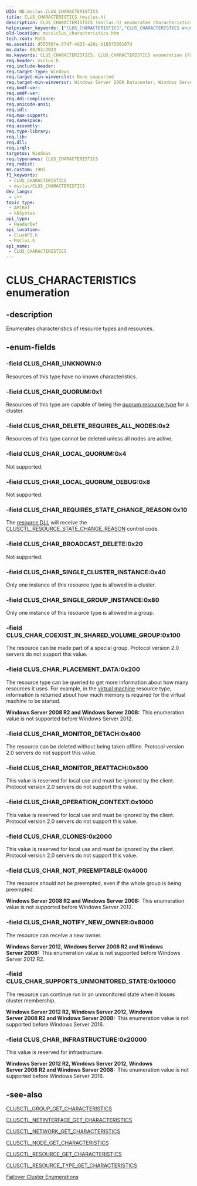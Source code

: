 ```yaml
---
UID: NE:msclus.CLUS_CHARACTERISTICS
title: CLUS_CHARACTERISTICS (msclus.h)
description: CLUS_CHARACTERISTICS (msclus.h) enumerates characteristics of resource types and resources.
helpviewer_keywords: ["CLUS_CHARACTERISTICS","CLUS_CHARACTERISTICS enumeration [Failover Cluster]","CLUS_CHAR_BROADCAST_DELETE","CLUS_CHAR_CLONES","CLUS_CHAR_COEXIST_IN_SHARED_VOLUME_GROUP","CLUS_CHAR_DELETE_REQUIRES_ALL_NODES","CLUS_CHAR_INFRASTRUCTURE","CLUS_CHAR_LOCAL_QUORUM","CLUS_CHAR_LOCAL_QUORUM_DEBUG","CLUS_CHAR_MONITOR_DETACH","CLUS_CHAR_MONITOR_REATTACH","CLUS_CHAR_NOTIFY_NEW_OWNER","CLUS_CHAR_NOT_PREEMPTABLE","CLUS_CHAR_OPERATION_CONTEXT","CLUS_CHAR_PLACEMENT_DATA","CLUS_CHAR_QUORUM","CLUS_CHAR_REQUIRES_STATE_CHANGE_REASON","CLUS_CHAR_SINGLE_CLUSTER_INSTANCE","CLUS_CHAR_SINGLE_GROUP_INSTANCE","CLUS_CHAR_SUPPORTS_UNMONITORED_STATE","CLUS_CHAR_UNKNOWN","_CLUS_CHARACTERISTICS","_CLUS_CHARACTERISTICS enumeration [Failover Cluster]","clusapi/CLUS_CHARACTERISTICS","clusapi/CLUS_CHAR_BROADCAST_DELETE","clusapi/CLUS_CHAR_CLONES","clusapi/CLUS_CHAR_COEXIST_IN_SHARED_VOLUME_GROUP","clusapi/CLUS_CHAR_DELETE_REQUIRES_ALL_NODES","clusapi/CLUS_CHAR_INFRASTRUCTURE","clusapi/CLUS_CHAR_LOCAL_QUORUM","clusapi/CLUS_CHAR_LOCAL_QUORUM_DEBUG","clusapi/CLUS_CHAR_MONITOR_DETACH","clusapi/CLUS_CHAR_MONITOR_REATTACH","clusapi/CLUS_CHAR_NOTIFY_NEW_OWNER","clusapi/CLUS_CHAR_NOT_PREEMPTABLE","clusapi/CLUS_CHAR_OPERATION_CONTEXT","clusapi/CLUS_CHAR_PLACEMENT_DATA","clusapi/CLUS_CHAR_QUORUM","clusapi/CLUS_CHAR_REQUIRES_STATE_CHANGE_REASON","clusapi/CLUS_CHAR_SINGLE_CLUSTER_INSTANCE","clusapi/CLUS_CHAR_SINGLE_GROUP_INSTANCE","clusapi/CLUS_CHAR_SUPPORTS_UNMONITORED_STATE","clusapi/CLUS_CHAR_UNKNOWN","clusapi/_CLUS_CHARACTERISTICS","msclus/CLUS_CHARACTERISTICS","msclus/CLUS_CHAR_BROADCAST_DELETE","msclus/CLUS_CHAR_CLONES","msclus/CLUS_CHAR_COEXIST_IN_SHARED_VOLUME_GROUP","msclus/CLUS_CHAR_DELETE_REQUIRES_ALL_NODES","msclus/CLUS_CHAR_INFRASTRUCTURE","msclus/CLUS_CHAR_LOCAL_QUORUM","msclus/CLUS_CHAR_LOCAL_QUORUM_DEBUG","msclus/CLUS_CHAR_MONITOR_DETACH","msclus/CLUS_CHAR_MONITOR_REATTACH","msclus/CLUS_CHAR_NOTIFY_NEW_OWNER","msclus/CLUS_CHAR_NOT_PREEMPTABLE","msclus/CLUS_CHAR_OPERATION_CONTEXT","msclus/CLUS_CHAR_PLACEMENT_DATA","msclus/CLUS_CHAR_QUORUM","msclus/CLUS_CHAR_REQUIRES_STATE_CHANGE_REASON","msclus/CLUS_CHAR_SINGLE_CLUSTER_INSTANCE","msclus/CLUS_CHAR_SINGLE_GROUP_INSTANCE","msclus/CLUS_CHAR_SUPPORTS_UNMONITORED_STATE","msclus/CLUS_CHAR_UNKNOWN","msclus/_CLUS_CHARACTERISTICS","mscs.clus_characteristics"]
old-location: mscs\clus_characteristics.htm
tech.root: MsCS
ms.assetid: d55506fe-57d7-4d33-a28c-b185f508167d
ms.date: 08/03/2022
ms.keywords: CLUS_CHARACTERISTICS, CLUS_CHARACTERISTICS enumeration [Failover Cluster], CLUS_CHAR_BROADCAST_DELETE, CLUS_CHAR_CLONES, CLUS_CHAR_COEXIST_IN_SHARED_VOLUME_GROUP, CLUS_CHAR_DELETE_REQUIRES_ALL_NODES, CLUS_CHAR_INFRASTRUCTURE, CLUS_CHAR_LOCAL_QUORUM, CLUS_CHAR_LOCAL_QUORUM_DEBUG, CLUS_CHAR_MONITOR_DETACH, CLUS_CHAR_MONITOR_REATTACH, CLUS_CHAR_NOTIFY_NEW_OWNER, CLUS_CHAR_NOT_PREEMPTABLE, CLUS_CHAR_OPERATION_CONTEXT, CLUS_CHAR_PLACEMENT_DATA, CLUS_CHAR_QUORUM, CLUS_CHAR_REQUIRES_STATE_CHANGE_REASON, CLUS_CHAR_SINGLE_CLUSTER_INSTANCE, CLUS_CHAR_SINGLE_GROUP_INSTANCE, CLUS_CHAR_SUPPORTS_UNMONITORED_STATE, CLUS_CHAR_UNKNOWN, _CLUS_CHARACTERISTICS, _CLUS_CHARACTERISTICS enumeration [Failover Cluster], clusapi/CLUS_CHARACTERISTICS, clusapi/CLUS_CHAR_BROADCAST_DELETE, clusapi/CLUS_CHAR_CLONES, clusapi/CLUS_CHAR_COEXIST_IN_SHARED_VOLUME_GROUP, clusapi/CLUS_CHAR_DELETE_REQUIRES_ALL_NODES, clusapi/CLUS_CHAR_INFRASTRUCTURE, clusapi/CLUS_CHAR_LOCAL_QUORUM, clusapi/CLUS_CHAR_LOCAL_QUORUM_DEBUG, clusapi/CLUS_CHAR_MONITOR_DETACH, clusapi/CLUS_CHAR_MONITOR_REATTACH, clusapi/CLUS_CHAR_NOTIFY_NEW_OWNER, clusapi/CLUS_CHAR_NOT_PREEMPTABLE, clusapi/CLUS_CHAR_OPERATION_CONTEXT, clusapi/CLUS_CHAR_PLACEMENT_DATA, clusapi/CLUS_CHAR_QUORUM, clusapi/CLUS_CHAR_REQUIRES_STATE_CHANGE_REASON, clusapi/CLUS_CHAR_SINGLE_CLUSTER_INSTANCE, clusapi/CLUS_CHAR_SINGLE_GROUP_INSTANCE, clusapi/CLUS_CHAR_SUPPORTS_UNMONITORED_STATE, clusapi/CLUS_CHAR_UNKNOWN, clusapi/_CLUS_CHARACTERISTICS, msclus/CLUS_CHARACTERISTICS, msclus/CLUS_CHAR_BROADCAST_DELETE, msclus/CLUS_CHAR_CLONES, msclus/CLUS_CHAR_COEXIST_IN_SHARED_VOLUME_GROUP, msclus/CLUS_CHAR_DELETE_REQUIRES_ALL_NODES, msclus/CLUS_CHAR_INFRASTRUCTURE, msclus/CLUS_CHAR_LOCAL_QUORUM, msclus/CLUS_CHAR_LOCAL_QUORUM_DEBUG, msclus/CLUS_CHAR_MONITOR_DETACH, msclus/CLUS_CHAR_MONITOR_REATTACH, msclus/CLUS_CHAR_NOTIFY_NEW_OWNER, msclus/CLUS_CHAR_NOT_PREEMPTABLE, msclus/CLUS_CHAR_OPERATION_CONTEXT, msclus/CLUS_CHAR_PLACEMENT_DATA, msclus/CLUS_CHAR_QUORUM, msclus/CLUS_CHAR_REQUIRES_STATE_CHANGE_REASON, msclus/CLUS_CHAR_SINGLE_CLUSTER_INSTANCE, msclus/CLUS_CHAR_SINGLE_GROUP_INSTANCE, msclus/CLUS_CHAR_SUPPORTS_UNMONITORED_STATE, msclus/CLUS_CHAR_UNKNOWN, msclus/_CLUS_CHARACTERISTICS, mscs.clus_characteristics
req.header: msclus.h
req.include-header: 
req.target-type: Windows
req.target-min-winverclnt: None supported
req.target-min-winversvr: Windows Server 2008 Datacenter, Windows Server 2008 Enterprise
req.kmdf-ver: 
req.umdf-ver: 
req.ddi-compliance: 
req.unicode-ansi: 
req.idl: 
req.max-support: 
req.namespace: 
req.assembly: 
req.type-library: 
req.lib: 
req.dll: 
req.irql: 
targetos: Windows
req.typenames: CLUS_CHARACTERISTICS
req.redist: 
ms.custom: 19H1
f1_keywords:
 - CLUS_CHARACTERISTICS
 - msclus/CLUS_CHARACTERISTICS
dev_langs:
 - c++
topic_type:
 - APIRef
 - kbSyntax
api_type:
 - HeaderDef
api_location:
 - ClusAPI.h
 - MsClus.h
api_name:
 - CLUS_CHARACTERISTICS
---
```


# CLUS_CHARACTERISTICS enumeration


## -description

Enumerates characteristics of resource types and resources.

## -enum-fields

### -field CLUS_CHAR_UNKNOWN:0

Resources of this type have no known characteristics.

### -field CLUS_CHAR_QUORUM:0x1

Resources of this type are capable of being the 
       <a href="/previous-versions/windows/desktop/mscs/quorum-resource">quorum resource type</a> for a cluster.

### -field CLUS_CHAR_DELETE_REQUIRES_ALL_NODES:0x2

Resources of this type cannot be deleted unless all nodes are active.

### -field CLUS_CHAR_LOCAL_QUORUM:0x4

Not supported.

### -field CLUS_CHAR_LOCAL_QUORUM_DEBUG:0x8

Not supported.

### -field CLUS_CHAR_REQUIRES_STATE_CHANGE_REASON:0x10

The <a href="/previous-versions/windows/desktop/mscs/resource-dlls">resource DLL</a> will receive the 
       <a href="/previous-versions/windows/desktop/mscs/clusctl-resource-state-change-reason">CLUSCTL_RESOURCE_STATE_CHANGE_REASON</a> 
       control code.

### -field CLUS_CHAR_BROADCAST_DELETE:0x20

Not supported.

### -field CLUS_CHAR_SINGLE_CLUSTER_INSTANCE:0x40

Only one instance of this resource type is allowed in a cluster.

### -field CLUS_CHAR_SINGLE_GROUP_INSTANCE:0x80

Only one instance of this resource type is allowed in a group.

### -field CLUS_CHAR_COEXIST_IN_SHARED_VOLUME_GROUP:0x100

The resource can be made part of a special group. Protocol version 2.0 servers do not support this value.

### -field CLUS_CHAR_PLACEMENT_DATA:0x200

The resource type can be queried to get more information about how many resources it uses. For example, in the <a href="/previous-versions/windows/desktop/mscs/virtual-machine">virtual machine</a> resource type, information is returned about how much memory is required for the virtual machine to be started.

<b>Windows Server 2008 R2 and Windows Server 2008:  </b>This enumeration value is not supported before Windows Server 2012.

### -field CLUS_CHAR_MONITOR_DETACH:0x400

The resource can be deleted without being taken offline. Protocol version 2.0 servers do not support this value.

### -field CLUS_CHAR_MONITOR_REATTACH:0x800

This value is reserved for local use and must be ignored by the client. Protocol version 2.0 servers do not support this value.

### -field CLUS_CHAR_OPERATION_CONTEXT:0x1000

This value is reserved for local use and must be ignored by the client. Protocol version 2.0 servers do not support this value.

### -field CLUS_CHAR_CLONES:0x2000

This value is reserved for local use and must be ignored by the client. Protocol version 2.0 servers do not support this value.

### -field CLUS_CHAR_NOT_PREEMPTABLE:0x4000

The resource should not be preempted, even if the whole group is being preempted.

<b>Windows Server 2008 R2 and Windows Server 2008:  </b>This enumeration value is not supported before Windows Server 2012.

### -field CLUS_CHAR_NOTIFY_NEW_OWNER:0x8000

The resource can receive a new owner.

<b>Windows Server 2012, Windows Server 2008 R2 and Windows Server 2008:  </b>This enumeration value is not supported before Windows Server 2012 R2.

### -field CLUS_CHAR_SUPPORTS_UNMONITORED_STATE:0x10000

The resource can continue run in an unmonitored state when it losses cluster membership.

<b>Windows Server 2012 R2, Windows Server 2012, Windows Server 2008 R2 and Windows Server 2008:  </b>This enumeration value is not supported before Windows Server 2016.

### -field CLUS_CHAR_INFRASTRUCTURE:0x20000

This value is reserved for infrastructure.

<b>Windows Server 2012 R2, Windows Server 2012, Windows Server 2008 R2 and Windows Server 2008:  </b>This enumeration value is not supported before Windows Server 2016.

## -see-also

<a href="/previous-versions/windows/desktop/mscs/clusctl-group-get-characteristics">CLUSCTL_GROUP_GET_CHARACTERISTICS</a>



<a href="/previous-versions/windows/desktop/mscs/clusctl-netinterface-get-characteristics">CLUSCTL_NETINTERFACE_GET_CHARACTERISTICS</a>



<a href="/previous-versions/windows/desktop/mscs/clusctl-network-get-characteristics">CLUSCTL_NETWORK_GET_CHARACTERISTICS</a>



<a href="/previous-versions/windows/desktop/mscs/clusctl-node-get-characteristics">CLUSCTL_NODE_GET_CHARACTERISTICS</a>



<a href="/previous-versions/windows/desktop/mscs/clusctl-resource-get-characteristics">CLUSCTL_RESOURCE_GET_CHARACTERISTICS</a>



<a href="/previous-versions/windows/desktop/mscs/clusctl-resource-type-get-characteristics">CLUSCTL_RESOURCE_TYPE_GET_CHARACTERISTICS</a>



<a href="/previous-versions/windows/desktop/mscs/cluster-enumerations">Failover Cluster Enumerations</a>
